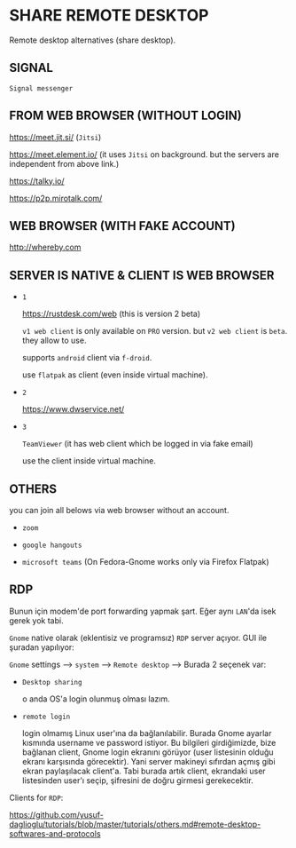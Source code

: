 # SHARE REMOTE DESKTOP

Remote desktop alternatives (share desktop).

## SIGNAL

`Signal messenger`

## FROM WEB BROWSER (WITHOUT LOGIN)

<https://meet.jit.si/> (`Jitsi`)

<https://meet.element.io/> (it uses `Jitsi` on background. but the servers are independent from above link.)

<https://talky.io/>

<https://p2p.mirotalk.com/>

## WEB BROWSER (WITH FAKE ACCOUNT)
  
<http://whereby.com>

## SERVER IS NATIVE & CLIENT IS WEB BROWSER

- `1`

  <https://rustdesk.com/web> (this is version 2 beta)

  `v1 web client` is only available on `PRO` version. but `v2 web client` is `beta`. they allow to use.

  supports `android` client via `f-droid`.

  use `flatpak` as client (even inside virtual machine).

- `2`

  <https://www.dwservice.net/>

- `3`

  `TeamViewer` (it has web client which be logged in via fake email)

  use the client inside virtual machine.

## OTHERS

you can join all belows via web browser without an account.

- `zoom`

- `google hangouts`

- `microsoft teams` (On Fedora-Gnome works only via Firefox Flatpak)

## RDP

Bunun için modem'de port forwarding yapmak şart. Eğer aynı `LAN`'da isek gerek yok tabi.

`Gnome` native olarak (eklentisiz ve programsız) `RDP` server açıyor. GUI ile şuradan yapılıyor:

`Gnome` settings --> `system` --> `Remote desktop` --> Burada 2 seçenek var:

- `Desktop sharing`

  o anda OS'a login olunmuş olması lazım.

- `remote login`

  login olmamış Linux user'ına da bağlanılabilir. Burada Gnome ayarlar kısmında username ve password istiyor. Bu bilgileri girdiğimizde, bize bağlanan client, Gnome login ekranını görüyor (user listesinin olduğu ekranı karşısında görecektir). Yani server makineyi sıfırdan açmış gibi ekran paylaşılacak client'a. Tabi burada artık client, ekrandaki user listesinden user'ı seçip, şifresini de doğru girmesi gerekecektir.

Clients for `RDP`:

<https://github.com/yusuf-daglioglu/tutorials/blob/master/tutorials/others.md#remote-desktop-softwares-and-protocols>
